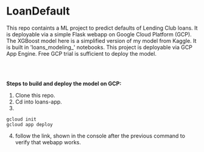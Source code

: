 # LoanDefault
This repo containts a ML project to predict defaults of Lending Club loans. It is deployable via a simple Flask webapp on Google Cloud Platform (GCP). 
The XGBoost model here is a simplified version of my model from Kaggle. It is built in 'loans_modeling_' notebooks.
This project is deployable via GCP App Engine. Free GCP trial is sufficient to deploy the model.

<br>
<br>

**Steps to build and deploy the model on GCP:**
1. Clone this repo.
2. Cd into loans-app.
3. 
```
gcloud init
gcloud app deploy
```
4. follow the link, shown in the console after the previous command to verify that webapp works.
